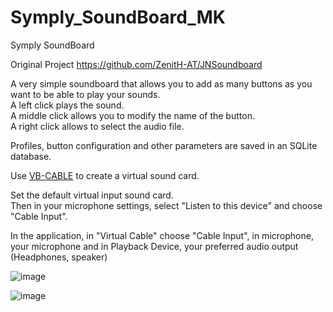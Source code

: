 # Symply_SoundBoard_MK
Symply SoundBoard

Original Project
https://github.com/ZenitH-AT/JNSoundboard

A very simple soundboard that allows you to add as many buttons as you want to be able to play your sounds.<br>
A left click plays the sound.<br>
A middle click allows you to modify the name of the button.<br>
A right click allows to select the audio file.<br>

Profiles, button configuration and other parameters are saved in an SQLite database.<br>

Use [VB-CABLE](https://vb-audio.com/Cable/index.htm) to create a virtual sound card.<br>

Set the default virtual input sound card.<br>
Then in your microphone settings, select "Listen to this device" and choose "Cable Input".<br>

In the application, in "Virtual Cable" choose "Cable Input", in microphone, your microphone and in Playback Device, your preferred audio output (Headphones, speaker)

![image](https://user-images.githubusercontent.com/30301747/140656370-c5b77d93-ca6b-4454-a267-815e2200ed94.png)

![image](https://user-images.githubusercontent.com/30301747/140655978-d2b0bd95-b9c7-4cdf-802e-b71a53783acf.png)





